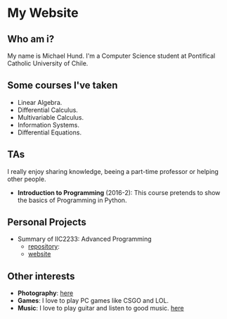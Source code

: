 # My Website

Who am i?
-------------------------

My name is Michael Hund. I'm a Computer Science student at Pontifical Catholic University of Chile.

Some courses I've taken
-------------------------

* Linear Algebra.
* Differential Calculus.
* Multivariable Calculus.
* Information Systems.
* Differential Equations.


TAs
-------------------------

I really enjoy sharing knowledge, beeing a part-time professor or helping other people.

* **Introduction to Programming** (2016-2): This course pretends to
  show the basics of Programming in Python.
  
Personal Projects
-------------------------

* Summary of  IIC2233: Advanced Programming 
  - [repository](https://github.com/Mahund/ApuntesIIC2233):
  - [website](https://mahund.github.io/ApuntesIIC2233/)

Other interests
-------------------------

* **Photography**: [here](https://www.instagram.com/michael_hz)
* **Games**: I love to play PC games like CSGO and LOL.
* **Music**: I love to play guitar and listen to good music. [here](https://open.spotify.com/user/spotify/playlist/37i9dQZF1EjqN0XXY7lbKu?si=_GqEjaQwQBO8bzwmtsM2Lg)
